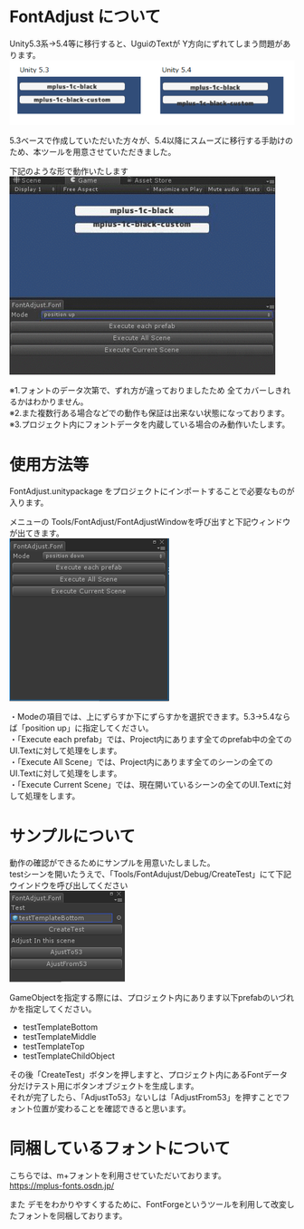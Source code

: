 # FontAdjust について
Unity5.3系→5.4等に移行すると、UguiのTextが Y方向にずれてしまう問題があります。<br />
![alt text](doc/img/53xto54x.png)

5.3ベースで作成していただいた方々が、5.4以降にスムーズに移行する手助けのため、本ツールを用意させていただきました。<br />

下記のような形で動作いたします<br />
![alt text](doc/img/FontAdjust.gif)  


※1.フォントのデータ次第で、ずれ方が違っておりましたため 全てカバーしきれるかはわかりません。<br />
※2.また複数行ある場合などでの動作も保証は出来ない状態になっております。<br />
※3.プロジェクト内にフォントデータを内蔵している場合のみ動作いたします。


# 使用方法等

FontAdjust.unitypackage をプロジェクトにインポートすることで必要なものが入ります。<br />

メニューの Tools/FontAdjust/FontAdjustWindowを呼び出すと下記ウィンドウが出てきます。<br />
![alt text](doc/img/FontAdjustWindow.png)  

・Modeの項目では、上にずらすか下にずらすかを選択できます。5.3->5.4ならば「position up」に指定してください。<br />
・「Execute each prefab」では、Project内にあります全てのprefab中の全てのUI.Textに対して処理をします。<br />
・「Execute All Scene」では、Project内にあります全てのシーンの全てのUI.Textに対して処理をします。<br />
・「Execute Current Scene」では、現在開いているシーンの全てのUI.Textに対して処理をします。<br />



# サンプルについて
動作の確認ができるためにサンプルを用意いたしました。<br />
testシーンを開いたうえで、「Tools/FontAdujust/Debug/CreateTest」にて下記ウインドウを呼び出してください<br />
![alt text](doc/img/CreateTest.png)  

GameObjectを指定する際には、プロジェクト内にあります以下prefabのいづれかを指定してください。<br />
 - testTemplateBottom<br/>
 - testTemplateMiddle<br/>
 - testTemplateTop<br/>
 - testTemplateChildObject<br/>

その後「CreateTest」ボタンを押しますと、プロジェクト内にあるFontデータ分だけテスト用にボタンオブジェクトを生成します。<br />
それが完了したら、「AdjustTo53」ないしは「AdjustFrom53」を押すことでフォント位置が変わることを確認できると思います。

# 同梱しているフォントについて
こちらでは、m+フォントを利用させていただいております。<br />
https://mplus-fonts.osdn.jp/

また デモをわかりやすくするために、FontForgeというツールを利用して改変したフォントを同梱しております。

